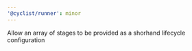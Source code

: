 ```yaml
---
'@cyclist/runner': minor
---
```


Allow an array of stages to be provided as a shorhand lifecycle configuration

